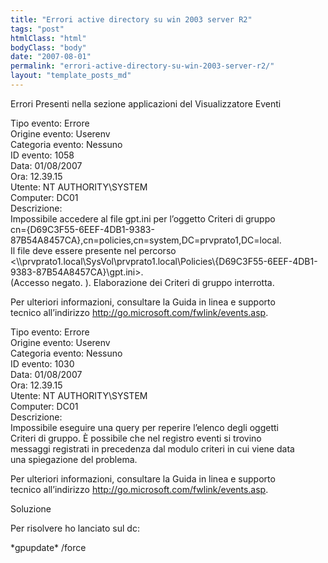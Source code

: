 ```yaml
---
title: "Errori active directory su win 2003 server R2"
tags: "post"
htmlClass: "html"
bodyClass: "body"
date: "2007-08-01"
permalink: "errori-active-directory-su-win-2003-server-r2/"
layout: "template_posts_md"
---
```

<p>Errori Presenti nella sezione applicazioni del Visualizzatore Eventi</p>
<p>Tipo evento:    Errore<br />
Origine evento:    Userenv<br />
Categoria evento:    Nessuno<br />
ID evento:    1058<br />
Data:        01/08/2007<br />
Ora:        12.39.15<br />
Utente:        NT AUTHORITY\SYSTEM<br />
Computer:    DC01<br />
Descrizione:<br />
Impossibile accedere al file gpt.ini per l&#8217;oggetto Criteri di gruppo<br />
cn={D69C3F55-6EEF-4DB1-9383-87B54A8457CA},cn=policies,cn=system,DC=prvprato1,DC=local.<br />
Il file deve essere presente nel percorso<br />
&lt;\\prvprato1.local\SysVol\prvprato1.local\Policies\{D69C3F55-6EEF-4DB1-9383-87B54A8457CA}\gpt.ini&gt;.<br />
(Accesso negato. ). Elaborazione dei Criteri di gruppo interrotta.</p>
<p>Per ulteriori informazioni, consultare la Guida in linea e supporto<br />
tecnico all&#8217;indirizzo <a href="http://go.microsoft.com/fwlink/events.asp">http://go.microsoft.com/fwlink/events.asp</a>.</p>
<p>Tipo evento:    Errore<br />
Origine evento:    Userenv<br />
Categoria evento:    Nessuno<br />
ID evento:    1030<br />
Data:        01/08/2007<br />
Ora:        12.39.15<br />
Utente:        NT AUTHORITY\SYSTEM<br />
Computer:    DC01<br />
Descrizione:<br />
Impossibile eseguire una query per reperire l&#8217;elenco degli oggetti<br />
Criteri di gruppo. È possibile che nel registro eventi si trovino<br />
messaggi registrati in precedenza dal modulo criteri in cui viene data<br />
una spiegazione del problema.</p>
<p>Per ulteriori informazioni, consultare la Guida in linea e supporto<br />
tecnico all&#8217;indirizzo <a href="http://go.microsoft.com/fwlink/events.asp">http://go.microsoft.com/fwlink/events.asp</a>.</p>
<p>Soluzione</p>
<p>Per risolvere ho lanciato sul dc:</p>
<p>*gpupdate* /force</p>
